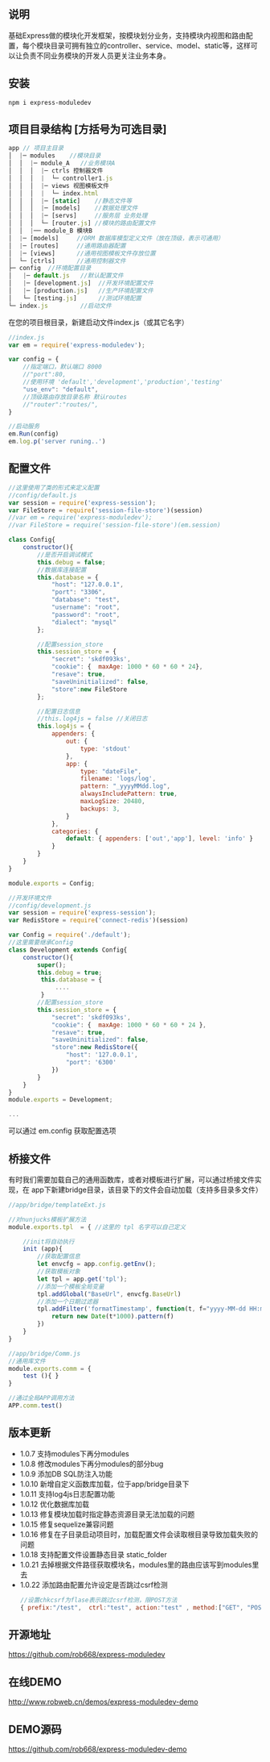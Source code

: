 ## 说明
基础Express做的模块化开发框架，按模块划分业务，支持模块内视图和路由配置，每个模块目录可拥有独立的controller、service、model、static等，这样可以让负责不同业务模块的开发人员更关注业务本身。

## 安装
```shell
npm i express-moduledev
```

## 项目目录结构 [方括号为可选目录]
```js
app // 项目主目录
│  |─ modules    //模块目录
│  │  |─ module_A   //业务模块A
│  │  │  |─ ctrls 控制器文件
│  │  │  |  └─ controller1.js
│  │  │  |─ views 视图模板文件
│  │  │  |  └─ index.html
│  │  │  |─ [static]    //静态文件等
│  │  │  |─ [models]    //数据处理文件
│  │  │  |─ [servs]     //服务层 业务处理
│  │  │  └─ [router.js] //模块的路由配置文件
│  │  |── module_B 模块B
│  |─ [models]     //ORM 数据库模型定义文件（放在顶级，表示可通用）
│  |─ [routes]     //通用路由器配置
│  |─ [views]      //通用视图模板文件存放位置
│  └─ [ctrls]      //通用控制器文件
├─ config  //环境配置目录
│   |─ default.js   //默认配置文件
│   |─ [development.js]  //开发环境配置文件
│   |─ [production.js]   //生产环境配置文件
│   └─ [testing.js]      //测试环境配置
└─ index.js         //启动文件
```

在您的项目根目录，新建启动文件index.js（或其它名字）
```javascript
//index.js
var em = require('express-moduledev');

var config = {
    //指定端口，默认端口 8000
    //"port":80,
    //使用环境 'default','development','production','testing'
    "use_env": "default",
    //顶级路由存放目录名称 默认routes
    //"router":"routes/",
}

//启动服务
em.Run(config)
em.log.p('server runing..')
```

## 配置文件
```js
//这里使用了类的形式来定义配置
//config/default.js
var session = require('express-session');
var FileStore = require('session-file-store')(session)
//var em = require('express-moduledev');
//var FileStore = require('session-file-store')(em.session)

class Config{
    constructor(){
        //是否开启调试模式
        this.debug = false;
        //数据库连接配置
        this.database = {
            "host": "127.0.0.1",
            "port": "3306",
            "database": "test",
            "username": "root",
            "password": "root",
            "dialect": "mysql"
        };

        //配置session_store
        this.session_store = {
            "secret": 'skdf093ks',
            "cookie": {  maxAge: 1000 * 60 * 60 * 24},
            "resave": true,
            "saveUninitialized": false,
            "store":new FileStore
        };

        //配置日志信息
        //this.log4js = false //关闭日志
        this.log4js = {
            appenders: {
                out: {
                    type: 'stdout'
                },
                app: {
                    type: "dateFile",
                    filename: 'logs/log',
                    pattern: "_yyyyMMdd.log",
                    alwaysIncludePattern: true,
                    maxLogSize: 20480,
                    backups: 3,
                }
            },
            categories: {
                default: { appenders: ['out','app'], level: 'info' }
            }
        }
    }
}

module.exports = Config;

//开发环境文件
//config/development.js
var session = require('express-session');
var RedisStore = require('connect-redis')(session)

var Config = require('./default');
//这里需要继承Config
class Development extends Config{
    constructor(){
        super();
        this.debug = true;
         this.database = {
             ....
         }
        //配置session_store
        this.session_store = {
            "secret": 'skdf093ks',
            "cookie": {  maxAge: 1000 * 60 * 60 * 24 },
            "resave": true,
            "saveUninitialized": false,
            "store":new RedisStore({
                "host": '127.0.0.1',
                "port": '6300'
            })
        }
    }
}
module.exports = Development;

...
```
可以通过 em.config 获取配置选项

## 桥接文件
有时我们需要加载自己的通用函数库，或者对模板进行扩展，可以通过桥接文件实现，在 app下新建bridge目录，该目录下的文件会自动加载（支持多目录多文件）
```javascript
//app/bridge/templateExt.js

//对nunjucks模板扩展方法
module.exports.tpl  = { //这里的 tpl 名字可以自己定义

    //init将自动执行
    init (app){
        //获取配置信息
        let envcfg = app.config.getEnv();
        //获取模板对象
        let tpl = app.get('tpl');
        //添加一个模板全局变量
        tpl.addGlobal("BaseUrl", envcfg.BaseUrl)
        //添加一个日期过滤器
        tpl.addFilter('formatTimestamp', function(t, f="yyyy-MM-dd HH:mm:ss"){
            return new Date(t*1000).pattern(f)
        })
    }
}

//app/bridge/Comm.js
//通用库文件
module.exports.comm = {
    test (){ }
}

//通过全局APP调用方法
APP.comm.test()
```


## 版本更新
- 1.0.7 支持modules下再分modules
- 1.0.8 修改modules下再分modules的部分bug
- 1.0.9 添加DB SQL防注入功能
- 1.0.10 新增自定义函数库加载，位于app/bridge目录下
- 1.0.11 支持log4js日志配置功能
- 1.0.12 优化数据库加载
- 1.0.13 修复模块加载时指定静态资源目录无法加载的问题
- 1.0.15 修复sequelize兼容问题
- 1.0.16 修复在子目录启动项目时，加载配置文件会读取根目录导致加载失败的问题
- 1.0.18 支持配置文件设置静态目录 static_folder
- 1.0.21 去掉根据文件路径获取模块名，modules里的路由应该写到modules里去
- 1.0.22 添加路由配置允许设定是否跳过csrf检测
    ```js
    //设置chkcsrf为flase表示跳过csrf检测，限POST方法
    { prefix:"/test",  ctrl:"test", action:"test" , method:["GET", "POST"],"chkcsrf": false}
    ```

## 开源地址
https://github.com/rob668/express-moduledev

## 在线DEMO
http://www.robweb.cn/demos/express-moduledev-demo

## DEMO源码
https://github.com/rob668/express-moduledev-demo
